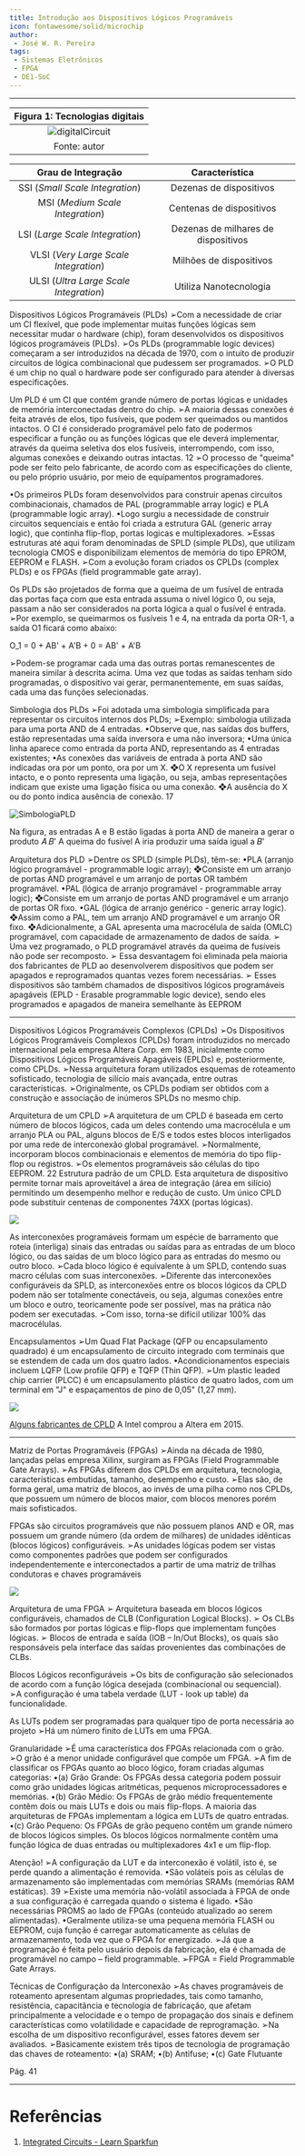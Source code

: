 ```yaml
---
title: Introdução aos Dispositivos Lógicos Programáveis
icon: fontawesome/solid/microchip
author:
 - José W. R. Pereira
tags:
 - Sistemas Eletrônicos
 - FPGA
 - DE1-SoC
---
```


---

| Figura 1: Tecnologias digitais                |
|:---------------------------------------------:|
| ![digitalCircuit](img/t01-digitalCircuit.png) |
| Fonte: autor                                  |


| Grau de Integração | Característica |
|:------------------:|:--------------:|
| SSI (*Small Scale Integration*)        | Dezenas de dispositivos |
| MSI (*Medium Scale Integration*)       | Centenas de dispositivos |
| LSI (*Large Scale Integration*)        | Dezenas de milhares de dispositivos |
| VLSI (*Very Large Scale Integration*)  | Milhões de dispositivos |
| ULSI (*Ultra Large Scale Integration*) | Utiliza Nanotecnologia |



Dispositivos Lógicos Programáveis (PLDs)
➢Com a necessidade de criar um CI flexível, que pode implementar muitas
funções lógicas sem necessitar mudar o hardware (chip), foram desenvolvidos
os dispositivos lógicos programáveis (PLDs).
➢Os PLDs (programmable logic devices) começaram a ser introduzidos na
década de 1970, com o intuito de produzir circuitos de lógica combinacional
que pudessem ser programados.
➢O PLD é um chip no qual o hardware pode ser configurado para atender à
diversas especificações.

Um PLD é um CI que contém grande número de portas lógicas e unidades de
memória interconectadas dentro do chip.
➢A maioria dessas conexões é feita através de elos, tipo fusíveis, que podem
ser queimados ou mantidos intactos. O CI é considerado programável pelo
fato de podermos especificar a função ou as funções lógicas que ele deverá
implementar, através da queima seletiva dos elos fusíveis, interrompendo,
com isso, algumas conexões e deixando outras intactas.
12
➢O processo de "queima"
pode ser feito pelo
fabricante, de acordo com
as especificações do
cliente, ou pelo próprio
usuário, por meio de
equipamentos
programadores.

•Os primeiros PLDs foram desenvolvidos para construir apenas circuitos
combinacionais, chamados de PAL (programmable array logic) e PLA (programmable
logic array).
•Logo surgiu a necessidade de construir circuitos sequenciais e então foi criada a
estrutura GAL (generic array logic), que continha flip-flop, portas logicas e
multiplexadores.
➢Essas estruturas até aqui foram denominadas de SPLD (simple PLDs), que
utilizam tecnologia CMOS e disponibilizam elementos de memória do tipo
EPROM, EEPROM e FLASH.
➢Com a evolução foram criados os CPLDs (complex PLDs) e os FPGAs (field
programmable gate array).


Os PLDs são projetados de forma
que a queima de um fusível de
entrada das portas faça com que esta
entrada assuma o nível lógico 0, ou
seja, passam a não ser considerados
na porta lógica a qual o fusível é
entrada.
➢Por exemplo, se queimarmos os
fusíveis 1 e 4, na entrada da porta
OR-1, a saída O1 ficará como abaixo:

O_1 = 0 + AB' + A'B + 0 = AB' + A'B

➢Podem-se programar cada uma das
outras portas remanescentes de
maneira similar à descrita acima.
Uma vez que todas as saídas tenham
sido programadas, o dispositivo vai
gerar, permanentemente, em suas
saídas, cada uma das funções
selecionadas.




 Simbologia dos PLDs
➢Foi adotada uma simbologia simplificada para representar os circuitos internos
dos PLDs;
➢Exemplo: simbologia utilizada para uma porta AND de 4 entradas.
•Observe que, nas saídas dos buffers, estão representadas uma saída inversora e uma
não inversora;
•Uma única linha aparece como entrada da porta AND, representando as 4 entradas
existentes;
•As conexões das variáveis de entrada à porta AND são indicadas ora por um ponto,
ora por um X.
❖O X representa um fusível intacto, e o ponto representa uma ligação, ou seja, ambas
representações indicam que existe uma ligação física ou uma conexão.
❖A ausência do X ou do ponto indica ausência de conexão.
17


![SimbologiaPLD](img/t01-simbologia_pld.png.png)

Na figura, as entradas A e B estão ligadas à
porta AND de maneira a gerar o produto 𝐴 𝐵'
A queima do fusível A iria produzir uma saída
igual a 𝐵'



Arquitetura dos PLD
➢Dentre os SPLD (simple PLDs), têm-se:
•PLA (arranjo lógico programável - programmable logic array);
❖Consiste em um arranjo de portas AND programável e um arranjo de portas OR
também programável.
•PAL (lógica de arranjo programável - programmable array logic);
❖Consiste em um arranjo de portas AND programável e um arranjo de portas OR
fixo.
•GAL (lógica de arranjo genérico - generic array logic).
❖Assim como a PAL, tem um arranjo AND programável e um arranjo OR fixo.
❖Adicionalmente, a GAL apresenta uma macrocélula de saída (OMLC) programável,
com capacidade de armazenamento de dados de saída.
➢ Uma vez programado, o PLD programável através da queima de fusíveis não pode ser
recomposto.
➢ Essa desvantagem foi eliminada pela maioria dos fabricantes de PLD ao desenvolverem
dispositivos que podem ser apagados e reprogramados quantas vezes forem
necessárias.
➢ Esses dispositivos são também chamados de dispositivos lógicos programáveis
apagáveis (EPLD - Erasable programmable logic device), sendo eles programados e
apagados de maneira semelhante às EEPROM

---


 Dispositivos Lógicos Programáveis Complexos (CPLDs)
➢Os Dispositivos Lógicos Programáveis Complexos (CPLDs) foram
introduzidos no mercado internacional pela empresa Altera Corp. em 1983,
inicialmente como Dispositivos Lógicos Programáveis Apagáveis (EPLDs) e,
posteriormente, como CPLDs.
➢Nessa arquitetura foram utilizados esquemas de roteamento sofisticado,
tecnologia de silício mais avançada, entre outras características.
➢Originalmente, os CPLDs podiam ser obtidos com a construção e associação
de inúmeros SPLDs no mesmo chip.



Arquitetura de um CPLD
➢A arquitetura de um CPLD é baseada em certo número de blocos lógicos,
cada um deles contendo uma macrocélula e um arranjo PLA ou PAL, alguns
blocos de E/S e todos estes blocos interligados por uma rede de interconexão
global programável.
➢Normalmente, incorporam blocos combinacionais e elementos de memória do
tipo flip-flop ou registros.
➢Os elementos programáveis são células do tipo EEPROM.
22
Estrutura padrão de um CPLD.
Esta arquitetura de dispositivo
permite tornar mais
aproveitável a área de
integração (área em silício)
permitindo um desempenho
melhor e redução de custo.
Um único CPLD pode substituir
centenas de componentes
74XX (portas lógicas).

![](img/t01-estrutura_padrao_cpld.png)

As interconexões programáveis formam um espécie de barramento que roteia
(interliga) sinais das entradas ou saídas para as entradas de um bloco lógico,
ou das saídas de um bloco lógico para as entradas do mesmo ou outro bloco.
➢Cada bloco lógico é equivalente à um SPLD, contendo suas macro células
com suas interconexões.
➢Diferente das interconexões configuráveis da SPLD, as interconexões entre
os blocos lógicos da CPLD podem não ser totalmente conectáveis, ou seja,
algumas conexões entre um bloco e outro, teoricamente pode ser possível,
mas na prática não podem ser executadas.
➢Com isso, torna-se difícil utilizar 100% das macrocélulas.



 Encapsulamentos
➢Um Quad Flat Package (QFP ou
encapsulamento quadrado) é um
encapsulamento de circuito integrado
com terminais que se estendem de
cada um dos quatro lados.
•Acondicionamentos especiais incluem LQFP
(Low profile QFP) e TQFP (Thin QFP).
➢Um plastic leaded chip carrier (PLCC) é
um encapsulamento plástico de quatro
lados, com um terminal em "J" e
espaçamentos de pino de 0,05" (1,27
mm).

![](img/t01-cpld_encapsulamento.png)

 [Alguns fabricantes de CPLD](https://br.mouser.com/c/semiconductors/programmable-logic-ics/cpld-complex-programmable-logic-devices/?q=CPLD)
A Intel comprou a Altera em 2015.

---


 Matriz de Portas Programáveis (FPGAs)
➢Ainda na década de 1980, lançadas pelas empresa Xilinx, surgiram as FPGAs
(Field Programmable Gate Arrays).
➢As FPGAs diferem dos CPLDs em arquitetura, tecnologia, características
embutidas, tamanho, desempenho e custo.
➢Elas são, de forma geral, uma matriz de blocos, ao invés de uma pilha como
nos CPLDs, que possuem um número de blocos maior, com blocos menores
porém mais sofisticados.


FPGAs são circuitos
programáveis que não
possuem planos AND e OR,
mas possuem um grande
número (da ordem de
milhares) de unidades
idênticas (blocos lógicos)
configuráveis.
➢As unidades lógicas podem
ser vistas como
componentes padrões que
podem ser configurados
independentemente e
interconectados a partir de
uma matriz de trilhas
condutoras e chaves
programáveis

![](img/t01-fpga_logicBlock.png)


Arquitetura de uma FPGA
➢ Arquitetura baseada em blocos lógicos configuráveis, chamados de CLB (Configuration
Logical Blocks).
➢ Os CLBs são formados por portas lógicas e flip-flops que implementam funções lógicas.
➢ Blocos de entrada e saída (IOB – In/Out Blocks), os quais são responsáveis pela
interface das saídas provenientes das combinações de CLBs.



Blocos Lógicos reconfiguráveis
➢Os bits de configuração são selecionados de acordo com a função lógica
desejada (combinacional ou sequencial).
➢A configuração é uma tabela verdade (LUT - look up table) da funcionalidade.


As LUTs podem ser programadas para qualquer tipo de porta necessária ao
projeto
➢Há um número finito de LUTs em uma FPGA.




Granularidade
➢É uma característica dos FPGAs relacionada com o grão.
➢O grão é a menor unidade configurável que compõe um FPGA.
➢A fim de classificar os FPGAs quanto ao bloco lógico, foram criadas algumas
categorias:
•(a) Grão Grande: Os FPGAs dessa categoria podem possuir como grão unidades
lógicas aritméticas, pequenos microprocessadores e memórias.
•(b) Grão Médio: Os FPGAs de grão médio frequentemente contêm dois ou mais LUTs
e dois ou mais flip-flops. A maioria das arquiteturas de FPGAs implementam a lógica
em LUTs de quatro entradas.
•(c) Grão Pequeno: Os FPGAs de grão pequeno contêm um grande número de blocos
lógicos simples. Os blocos lógicos normalmente contêm uma função lógica de duas
entradas ou multiplexadores 4x1 e um flip-flop.


 Atenção!
➢A configuração da LUT e da
interconexão é volátil, isto é, se perde
quando a alimentação é removida.
•São voláteis pois as células de
armazenamento são implementadas com
memórias SRAMs (memórias RAM
estáticas).
39
➢Existe uma memória não-volátil associada à FPGA de onde a sua configuração
é carregada quando o sistema é ligado.
•São necessárias PROMS ao lado de FPGAs (conteúdo atualizado ao serem
alimentadas).
•Geralmente utiliza-se uma pequena memória FLASH ou EEPROM, cuja função é
carregar automaticamente as células de armazenamento, toda vez que o FPGA for
energizado.
➢Já que a programação é feita pelo usuário depois da fabricação, ela é chamada
de programável no campo – field programmable.
➢FPGA = Field Programmable Gate Arrays.


Técnicas de Configuração da Interconexão
➢As chaves programáveis de roteamento apresentam algumas propriedades,
tais como tamanho, resistência, capacitância e tecnologia de fabricação, que
afetam principalmente a velocidade e o tempo de propagação dos sinais e
definem características como volatilidade e capacidade de reprogramação.
➢Na escolha de um dispositivo reconfigurável, esses fatores devem ser
avaliados.
➢Basicamente existem três tipos de tecnologia de programação das chaves de
roteamento:
•(a) SRAM;
•(b) Antifuse;
•(c) Gate Flutuante


Pág. 41

---
# Referências

1. [Integrated Circuits - Learn Sparkfun ](https://learn.sparkfun.com/tutorials/integrated-circuits/all)
